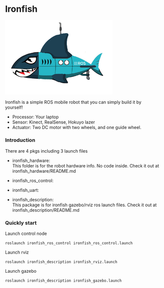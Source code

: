 # Ironfish
<img src="https://github.com/shannon112/IronFish/blob/master/ironfish.png" width="350">

Ironfish is a simple ROS mobile robot that you can simply build it by yourself!  
* Processor: Your laptop
* Sensor: Kinect, RealSense, Hokuyo lazer
* Actuator: Two DC motor with two wheels, and one guide wheel.
  
### Introduction
There are 4 pkgs including 3 launch files  
* ironfish_hardware:  
This folder is for the robot hardware info. No code inside. Check it out at ironfish_hardware/README.md
* ironfish_ros_control:  

* ironfish_uart:  

* ironfish_description:   
This package is for ironfish gazebo/rviz ros launch files. Check it out at ironfish_description/README.md
  
### Quickly start
Launch control node
```
roslaunch ironfish_ros_control ironfish_ros_control.launch
```
Launch rviz
```
roslaunch ironfish_description ironfish_rviz.launch
```
Launch gazebo
```
roslaunch ironfish_description ironfish_gazebo.launch
```
